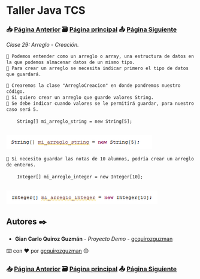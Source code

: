 # Taller Java TCS
### 📥 [Página Anterior](https://github.com/gcquirozguzman/java-tcs-202001/tree/CF00100001) 🗃️ [Página principal](https://github.com/gcquirozguzman/java-tcs-202001) 📤 [Página Siguiente](https://github.com/gcquirozguzman/java-tcs-202001/tree/AADV100001)

_Clase 29: Arreglo - Creación._

```
📢 Podemos entender como un arreglo o array, una estructura de datos en la que podemos almacenar datos de un mismo tipo.
📢 Para crear un arreglo se necesita indicar primero el tipo de datos que guardará.
```

```
📢 Crearemos la clase "ArregloCreacion" en donde pondremos nuestro código.
📢 Si quiero crear un arreglo que guarde valores String.
📢 Se debe indicar cuando valores se le permitirá guardar, para nuestro caso será 5.
  
    String[] mi_arreglo_string = new String[5];
  
```

![Error: imagen no ha sido cargada](https://github.com/gcquirozguzman/java-tcs-202001/blob/master/imagenes/AC00100001_1.png)

```
📢 Si necesito guardar las notas de 10 alumnos, podría crear un arreglo de enteros.

    Integer[] mi_arreglo_integer = new Integer[10];
  
```

![Error: imagen no ha sido cargada](https://github.com/gcquirozguzman/java-tcs-202001/blob/master/imagenes/AC00100001_2.png)

## Autores ✒️

* **Gian Carlo Quiroz Guzmán** - *Proyecto Demo* - [gcquirozguzman](https://github.com/gcquirozguzman)

⌨️ con ❤️ por [gcquirozguzman](https://github.com/gcquirozguzman) 😊

### 📥 [Página Anterior](https://github.com/gcquirozguzman/java-tcs-202001/tree/CF00100001) 🗃️ [Página principal](https://github.com/gcquirozguzman/java-tcs-202001) 📤 [Página Siguiente](https://github.com/gcquirozguzman/java-tcs-202001/tree/AADV100001)
